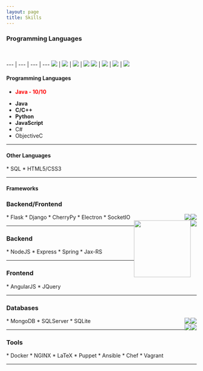 ```yaml
---
layout: page
title: Skills
---
```


<h3>Programming Languages</h3>

<br>

--- | --- | --- | ---
<img src="../public/languages/java.gif"> | <img src="../public/languages/python.jpeg"> | <img src="../public/languages/js.png"> | <img src="../public/languages/cplusplus.png">
<img src="../public/languages/csharp.png"> | <img src="../public/languages/c.png"> | <img src="../public/languages/objc.png"> | <img src="../public/languages/swift.jpeg"> 


<h4>Programming Languages</h4>
<ul>
<li>
<b><h7 style="color:red">Java - 10/10</h7></b>
</li>
</ul>

* **Java**
* **C/C++**
* **Python**
* **JavaScript**
* C#
* ObjectiveC

---

<h4>Other Languages</h4>
* SQL
* HTML5/CSS3

---

<h4>Frameworks</h4>



<h3>Backend/Frontend</h3>
<div style="float: right;">

<img style="float: right;" src="../public/languages/electron.jpeg">
<img style="float: right;" src="../public/languages/flask.png">

<br>

<img style="float: right;" src="../public/languages/nodejs.png">
<img style="float: right;width:150px; height:150px" src="../public/languages/spring.png">

</div>
* Flask
* Django
* CherryPy
* Electron
* SocketIO

---

<h3>Backend</h3>
* NodeJS
* Express
* Spring
* Jax-RS

---

<h3>Frontend</h3>
* AngularJS
* JQuery

---

<h3>Databases</h3>
<div style="float: right;">

<img style="float: right;" src="../public/languages/angularjs.jpeg">
<img style="float: right;" src="../public/languages/mongodb.png">

<br>

<img style="float: right;" src="../public/languages/docker.png">
<img style="float: right;" src="../public/languages/sqlserver.jpeg">

</div>
* MongoDB
* SQLServer
* SQLite

---

<h3>Tools</h3>
* Docker
* NGINX
* LaTeX
* Puppet
* Ansible
* Chef
* Vagrant

---